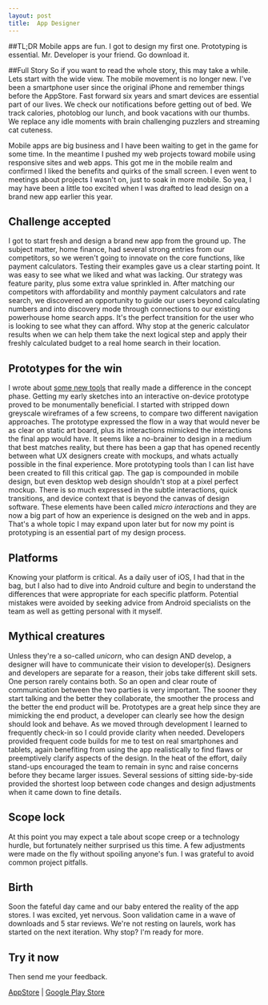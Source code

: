 ```yaml
---
layout: post
title:  App Designer
---
```


##TL;DR
Mobile apps are fun. I got to design my first one. Prototyping is essential. Mr. Developer is your friend. Go download it.

##Full Story
So if you want to read the whole story, this may take a while. Lets start with the wide view. The mobile movement is no longer new. I've been a smartphone user since the original iPhone and remember things before the AppStore. Fast forward six years and smart devices are essential part of our lives. We check our notifications before getting out of bed. We track calories, photoblog our lunch, and book vacations with our thumbs. We replace any idle moments with brain challenging puzzlers and streaming cat cuteness.

 Mobile apps are big business and I have been waiting to get in the game for some time. In the meantime I pushed my web projects toward mobile using responsive sites and web apps. This got me in the mobile realm and confirmed I liked the benefits and quirks of the small screen. I even went to meetings about projects I wasn't on, just to soak in more mobile. So yea, I may have been a little too excited when I was drafted to lead design on a brand new app earlier this year. 
 
## Challenge accepted
 I got to start fresh and design a brand new app from the ground up. The subject matter, home finance, had several strong entries from our competitors, so we weren't going to innovate on the core functions, like payment calculators. Testing their examples gave us a clear starting point. It was easy to see what we liked and what was lacking. Our strategy was feature parity, plus some extra value sprinkled in. After matching our competitors with affordability and monthly payment calculators and rate search, we discovered an opportunity to guide our users beyond calculating numbers and into discovery mode through connections to our existing powerhouse home search apps. It's the perfect transition for the user who is looking to see what they can afford. Why stop at the generic calculator results when we can help them take the next logical step and apply their freshly calculated budget to a real home search in their location.
 
## Prototypes for the win
 I wrote about [some new tools](http://carletondesign.com/2014/03/20/app-design-tools/) that really made a difference in the concept phase. Getting my early sketches into an interactive on-device prototype proved to be monumentally beneficial. I started with stripped down greyscale wireframes of a few screens, to compare two different navigation approaches. The prototype expressed the flow in a way that would never be as clear on static art board, plus its interactions mimicked the interactions the final app would have. 
 It seems like a no-brainer to design in a medium that best matches reality, but there has been a gap that has opened recently between what UX designers create with mockups, and whats actually possible in the final experience. More prototyping tools than I can list have been created to fill this critical gap. The gap is compounded in mobile design, but even desktop web design shouldn't stop at a pixel perfect mockup. There is so much expressed in the subtle interactions, quick transitions, and device context that is beyond the canvas of design software. These elements have been called *micro interactions* and they are now a big part of how an experience is designed on the web and in apps. That's a whole topic I may expand upon later but for now my point is prototyping is an essential part of my design process.
 
## Platforms 
Knowing your platform is critical. As a daily user of iOS, I had that in the bag, but I also had to dive into Android culture and begin to understand the differences that were appropriate for each specific platform. Potential mistakes were avoided by seeking advice from Android specialists on the team as well as getting personal with it myself. 
 
## Mythical creatures
Unless they're a so-called *unicorn*, who can design AND develop, a designer will have to communicate their vision to developer(s). Designers and developers are separate for a reason, their jobs take different skill sets. One person rarely contains both. So an open and clear route of communication between the two parties is very important. The sooner they start talking and the better they collaborate, the smoother the process and the better the end product will be. Prototypes are a great help since they are mimicking the end product, a developer can clearly see how the design should look and behave. As we moved through development I learned to frequently check-in so I could provide clarity when needed. Developers provided frequent code builds for me to test on real smartphones and tablets, again benefiting from using the app realistically to find flaws or preemptively clarify aspects of the design.  In the heat of the effort, daily stand-ups encouraged the team to remain in sync and raise concerns before they became larger issues. Several sessions of sitting side-by-side provided the shortest loop between code changes and design adjustments when it came down to fine details.
 
## Scope lock
At this point you may expect a tale about scope creep or a technology hurdle, but fortunately neither surprised us this time. A few adjustments were made on the fly without spoiling anyone's fun. I was grateful to avoid common project pitfalls. 

## Birth
Soon the fateful day came and our baby entered the reality of the app stores. I was excited, yet nervous. Soon validation came in a wave of downloads and 5 star reviews. We're not resting on laurels, work has started on the next iteration. Why stop? I'm ready for more.

## Try it now
Then send me your feedback.

[AppStore](https://itunes.apple.com/us/app/mortgage-calculator-mortgage/id875060754?mt=8) | [Google Play Store](https://play.google.com/store/apps/details?id=com.move.mortgage)
